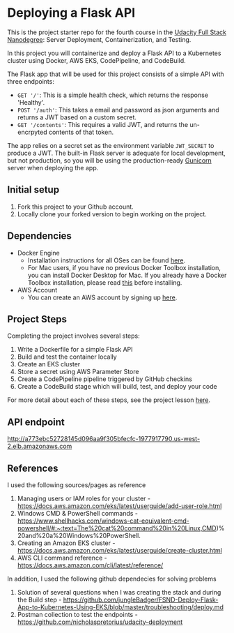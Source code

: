 # Deploying a Flask API

This is the project starter repo for the fourth course in the [Udacity Full Stack Nanodegree](https://www.udacity.com/course/full-stack-web-developer-nanodegree--nd004): Server Deployment, Containerization, and Testing.

In this project you will containerize and deploy a Flask API to a Kubernetes cluster using Docker, AWS EKS, CodePipeline, and CodeBuild.

The Flask app that will be used for this project consists of a simple API with three endpoints:

- `GET '/'`: This is a simple health check, which returns the response 'Healthy'. 
- `POST '/auth'`: This takes a email and password as json arguments and returns a JWT based on a custom secret.
- `GET '/contents'`: This requires a valid JWT, and returns the un-encrpyted contents of that token. 

The app relies on a secret set as the environment variable `JWT_SECRET` to produce a JWT. The built-in Flask server is adequate for local development, but not production, so you will be using the production-ready [Gunicorn](https://gunicorn.org/) server when deploying the app.

## Initial setup
1. Fork this project to your Github account.
2. Locally clone your forked version to begin working on the project.

## Dependencies

- Docker Engine
    - Installation instructions for all OSes can be found [here](https://docs.docker.com/install/).
    - For Mac users, if you have no previous Docker Toolbox installation, you can install Docker Desktop for Mac. If you already have a Docker Toolbox installation, please read [this](https://docs.docker.com/docker-for-mac/docker-toolbox/) before installing.
 - AWS Account
     - You can create an AWS account by signing up [here](https://aws.amazon.com/#).
     
## Project Steps

Completing the project involves several steps:

1. Write a Dockerfile for a simple Flask API
2. Build and test the container locally
3. Create an EKS cluster
4. Store a secret using AWS Parameter Store
5. Create a CodePipeline pipeline triggered by GitHub checkins
6. Create a CodeBuild stage which will build, test, and deploy your code

For more detail about each of these steps, see the project lesson [here](https://classroom.udacity.com/nanodegrees/nd004/parts/1d842ebf-5b10-4749-9e5e-ef28fe98f173/modules/ac13842f-c841-4c1a-b284-b47899f4613d/lessons/becb2dac-c108-4143-8f6c-11b30413e28d/concepts/092cdb35-28f7-4145-b6e6-6278b8dd7527).

## API endpoint

http://a773ebc52728145d096aa9f305bfecfc-1977917790.us-west-2.elb.amazonaws.com

## References

I used the following sources/pages as reference

1. Managing users or IAM roles for your cluster - https://docs.aws.amazon.com/eks/latest/userguide/add-user-role.html
2. Windows CMD & PowerShell commands - https://www.shellhacks.com/windows-cat-equivalent-cmd-powershell/#:~:text=The%20cat%20command%20in%20Linux,CMD)%20and%20a%20Windows%20PowerShell.
3. Creating an Amazon EKS cluster - https://docs.aws.amazon.com/eks/latest/userguide/create-cluster.html
4. AWS CLI command reference - https://docs.aws.amazon.com/cli/latest/reference/

In addition, I used the following github dependecies for solving problems

1. Solution of several questions when I was creating the stack and during the Build step - https://github.com/jungleBadger/FSND-Deploy-Flask-App-to-Kubernetes-Using-EKS/blob/master/troubleshooting/deploy.md
2. Postman collection to test the endpoints - https://github.com/nicholaspretorius/udacity-deployment
